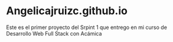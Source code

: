 # Angelicajruizc.github.io
Este es el primer proyecto del Srpint 1 que entrego en mi curso de Desarrollo Web Full Stack con Acámica
